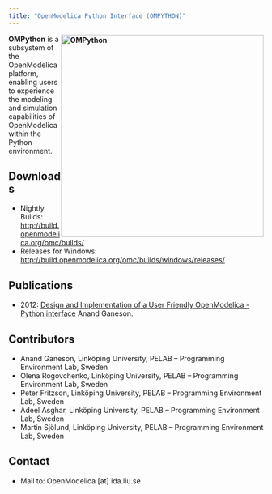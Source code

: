 ```yaml
---
title: "OpenModelica Python Interface (OMPYTHON)"
---
```

<p><strong><a title="OMPython" href="/images/M_images/ompython.jpg" target="_blank"><img style="float: right; border: 0;" src="/images/M_images/ompython.jpg" alt="OMPython" width="400" border="0" /></a>OMPython</strong> is a subsystem of the OpenModelica platform, enabling users to experience the modeling and simulation capabilities of OpenModelica within the Python environment.</p>
<h2>Downloads</h2>
<ul>
<li>Nightly Builds: <a title="Nightly Builds" href="http://build.openmodelica.org/omc/builds/" target="_blank">http://build.openmodelica.org/omc/builds/</a></li>
<li>Releases for Windows: <a title="Lastest Releases" href="http://build.openmodelica.org/omc/builds/windows/releases/" target="_blank">http://build.openmodelica.org/omc/builds/windows/releases/</a></li>
</ul>
<h2>Publications</h2>
<ul>
<li>2012: <a title="OMPython Thesis Report" href="http://liu.diva-portal.org/smash/record.jsf?searchId=2&amp;pid=diva2:537486" target="_blank">Design and Implementation of a User Friendly OpenModelica - Python interface</a> Anand Ganeson.</li>
</ul>
<h2>Contributors</h2>
<ul>
<li>Anand Ganeson, Linköping University, PELAB – Programming Environment Lab, Sweden</li>
<li>Olena Rogovchenko, Linköping University, PELAB – Programming Environment Lab, Sweden</li>
<li>Peter Fritzson, Linköping University, PELAB – Programming Environment Lab, Sweden</li>
<li>Adeel Asghar, Linköping University, PELAB – Programming Environment Lab, Sweden</li>
<li>Martin Sjölund, Linköping University, PELAB – Programming Environment Lab, Sweden</li>
</ul>
<h2>Contact</h2>
<ul>
<li>Mail to: OpenModelica [at] ida.liu.se</li>
</ul>
<p>&nbsp;</p>